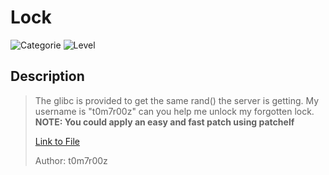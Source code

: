 # Lock
![Categorie](https://img.shields.io/badge/Category-Reversing%20Engineering-red?style=for-the-badge) ![Level](https://img.shields.io/badge/Difficulty-Easy-green?style=for-the-badge)

## Description
> The glibc is provided to get the same rand() the server is getting. My username is "t0m7r00z" can you help me unlock my forgotten lock.
> **NOTE: You could apply an easy and fast patch using patchelf**
> 
> [Link to File](./attachments/lock.zip)
>
> Author: t0m7r00z
